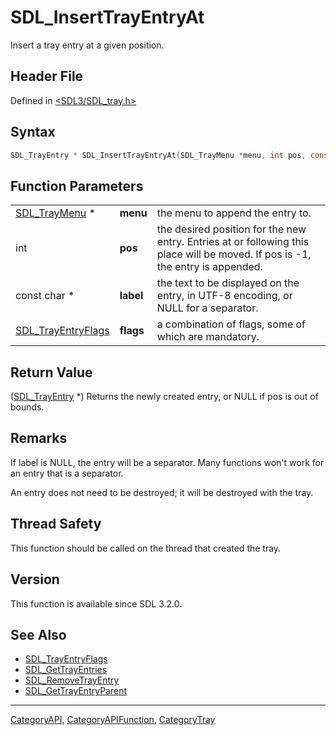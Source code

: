 # SDL_InsertTrayEntryAt

Insert a tray entry at a given position.

## Header File

Defined in [<SDL3/SDL_tray.h>](https://github.com/libsdl-org/SDL/blob/main/include/SDL3/SDL_tray.h)

## Syntax

```c
SDL_TrayEntry * SDL_InsertTrayEntryAt(SDL_TrayMenu *menu, int pos, const char *label, SDL_TrayEntryFlags flags);
```

## Function Parameters

|                                          |           |                                                                                                                                |
| ---------------------------------------- | --------- | ------------------------------------------------------------------------------------------------------------------------------ |
| [SDL_TrayMenu](SDL_TrayMenu) *           | **menu**  | the menu to append the entry to.                                                                                               |
| int                                      | **pos**   | the desired position for the new entry. Entries at or following this place will be moved. If pos is -1, the entry is appended. |
| const char *                             | **label** | the text to be displayed on the entry, in UTF-8 encoding, or NULL for a separator.                                             |
| [SDL_TrayEntryFlags](SDL_TrayEntryFlags) | **flags** | a combination of flags, some of which are mandatory.                                                                           |

## Return Value

([SDL_TrayEntry](SDL_TrayEntry) *) Returns the newly created entry, or NULL
if pos is out of bounds.

## Remarks

If label is NULL, the entry will be a separator. Many functions won't work
for an entry that is a separator.

An entry does not need to be destroyed; it will be destroyed with the tray.

## Thread Safety

This function should be called on the thread that created the tray.

## Version

This function is available since SDL 3.2.0.

## See Also

- [SDL_TrayEntryFlags](SDL_TrayEntryFlags)
- [SDL_GetTrayEntries](SDL_GetTrayEntries)
- [SDL_RemoveTrayEntry](SDL_RemoveTrayEntry)
- [SDL_GetTrayEntryParent](SDL_GetTrayEntryParent)

----
[CategoryAPI](CategoryAPI), [CategoryAPIFunction](CategoryAPIFunction), [CategoryTray](CategoryTray)

